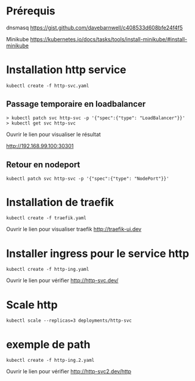 # Prérequis
dnsmasq https://gist.github.com/davebarnwell/c408533d608bfe24f4f5

Minikube https://kubernetes.io/docs/tasks/tools/install-minikube/#install-minikube


# Installation http service
```shell
kubectl create -f http-svc.yaml
```

## Passage temporaire en loadbalancer
```shell
> kubectl patch svc http-svc -p '{"spec":{"type": "LoadBalancer"}}'
> kubectl get svc http-svc
```
Ouvrir le lien pour visualiser le résultat

http://192.168.99.100:30301

## Retour en nodeport
``` 
kubectl patch svc http-svc -p '{"spec":{"type": "NodePort"}}'
``` 

# Installation de traefik
```
kubectl create -f traefik.yaml
``` 
Ouvrir le lien pour visualiser traefik http://traefik-ui.dev

# Installer ingress pour le service http
```
kubectl create -f http-ing.yaml
```
Ouvrir le lien pour vérifier  http://http-svc.dev/

# Scale http 
``` 
kubectl scale --replicas=3 deployments/http-svc
```

# exemple de path
```
kubectl create -f http-ing.2.yaml
```
Ouvrir le lien pour vérifier  http://http-svc2.dev/http

        




